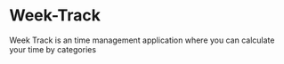 # Week-Track
Week Track is an time management application where you can calculate your time by categories
